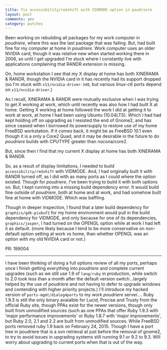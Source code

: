 ```yaml
---
title: fix accessibility/redshift with VIDMODE option in poudriere
layout: post
comments: yes
category: patches
---
```


Been working on rebuilding all packages for my work computer in _poudriere_, where this was the last package that was
failing.  But, had built fine for my computer at home in _poudriere_.  Work computer uses an older NVIDIA card, though it
was relative new when started working there in 2006, so until I get upgraded I'm stuck where I constantly live with
applications complaining that RANDR extension is missing.

On, home workstation I see that my X display at home has both XINERAMA & RANDR, though the NVIDIA card in it has recently
had its support dropped (so I'm stuck with `x11/nvidia-driver-340`, but various *linux-c6* ports depend on
`x11/nvidia-driver`.)

As I recall, XINERAMA & RANDR were mutually exclusive when I was trying to get X working at work, which until recently was
also how I had built X at home.  Getting X working at home followed the work I did at getting it to work at work, at home I
had been using Ubuntu (10.04LTS).  Which I had had kept holding off on upgrading as I resisted the end of Gnome2, and has
since ceased when I borrowed its powersupply to restore use of my home FreeBSD workstation.  If it comes back, it might be
as FreeBSD 10.1 even though it is a only a Core2 Quad, and it may be desirable in the future to do _poudriere_ builds with
CPUTYPE greater than nocona/core2.

But, since then I find that my current X display at home has both XINERAMA & RANDR.

So, as a result of display limitations, I needed to build `accessibility/redshift` with VIDMODE.  And, I had originally
built it with RANDR turned off, as I did with as many ports as I could where the option existed.  Though for _poudriere_,
I've been trying to build it with both options on.  But, I kept running into a missing build dependency error.  It would
build fine outside of _poudriere_, both at home and at work, and had somehow built fine at home with VIDMODE.  Which was
baffling.

Though in deeper inspection, I found that a later build dependency for `graphics/gdk-pixbuf2` for my home environment would
pull in the build dependency for VIDMODE, and only because for one of its dependencies, `graphics/jasper`, I had turned on
the OPENGL option while at work I had left it as default.  (more likely because I tend to be more conservative on
non-default option setting at work vs home, than whether OPENGL was an option with my old NVIDIA card or not.)

PR: 199004

----------

I have been thinking of doing a full options review of all my ports, perhaps once I finish getting everything into
_poudriere_ and complete current upgrades (such as we still use 1.9 of `lang/ruby` in production, while switch to 2.0 took
less than a month after the default version switch...largely helped by the use of _poudriere_ and not having to defer to
upgrade windows and contending with higher priority projects.)  I'll introduce my hacked version of
`ports-mgmt/dialog4ports` to my work _poudriere_ server....  Ruby 1.9.3 is still the only binary avaialble for Lucid,
Precise and Trusty from the official Ruby site, though PPAs exist for the newer versions, though only built from unmodified
sources (such as one PPAs that offer Ruby 1.9.3 with 'major&nbsp;performance&nbsp;improvements' or Ruby 1.8.7 with
'major&nbsp;improvements', but Ruby 2.0, 2.1 and 2.2 are built from unmodified sources.  While FreeBSD ports removed
ruby 1.9 back on February 24, 2015.  Though I have a port tree in poudriere that is a svn retrieval at just before the
removal of gnome2, to try to avoid issues in upgrading systems still running 9.1 or 9.2 to 9.3.  Will worry about upgrading
to current ports when that is out of the way.


